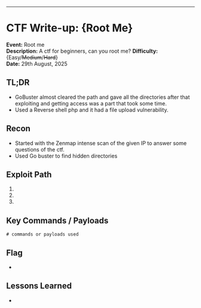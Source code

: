 
---
# CTF Write-up: {Root Me}
**Event:** Root me   
**Description:** A ctf for beginners, can you root me?
**Difficulty:** {Easy/~~Medium~~/~~Hard~~}  
**Date:** 29th August, 2025

## TL;DR
- GoBuster almost cleared the path and gave all the directories after that exploiting and getting access was a part that took some time.
- Used a Reverse shell php and it had a file upload vulnerability.

## Recon
- Started with the Zenmap intense scan of the given IP to answer some questions of the ctf.
- Used Go buster to find hidden directories 

## Exploit Path
1. 
2. 
3. 

## Key Commands / Payloads
```
# commands or payloads used
```

## Flag
- 

## Lessons Learned
- 